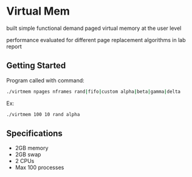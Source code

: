 # Virtual Mem

built simple functional demand paged virtual memory at the user level

performance evaluated for different page replacement algorithms in lab report

## Getting Started
Program called with command:
```sh
./virtmem npages nframes rand|fifo|custom alpha|beta|gamma|delta
```
Ex:
```sh
./virtmem 100 10 rand alpha
```

## Specifications
* 2GB memory
* 2GB swap
* 2 CPUs
* Max 100 processes

